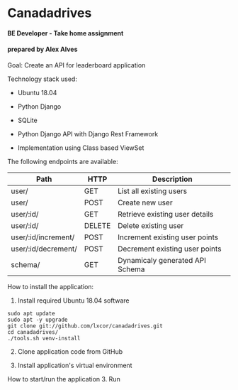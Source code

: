 # Canadadrives
#### BE Developer - Take home assignment
#### prepared by Alex Alves


Goal: Create an API for leaderboard application

Technology stack used:
- Ubuntu 18.04 
- Python Django 
- SQLite



- Python Django API with Django Rest Framework
- Implementation using Class based ViewSet

The following endpoints are available:

| Path                | HTTP      | Description                   |
|---------------------|-----------|-------------------------------|
| user/               | GET       |List all existing users        |
| user/               | POST      |Create new user                |
| user/:id/           | GET       |Retrieve existing user details |
| user/:id/           | DELETE    |Delete existing user           |
| user/:id/increment/ | POST      |Increment existing user points |
| user/:id/decrement/ | POST      |Decrement existing user points |
| schema/ | GET     | Dynamicaly generated API Schema |

How to install the application:

1. Install required Ubuntu 18.04 software
```console
sudo apt update
sudo apt -y upgrade
git clone git://github.com/lxcor/canadadrives.git
cd canadadrives/
./tools.sh venv-install
```

2. Clone application code from GitHub

2. Install application's virtual environment

How to start/run the application
3. Run 